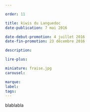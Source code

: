 ```yaml
---

order: 11

title: kiwis du Languedoc
date-publication: 7 mai 2016

date-debut-promotion: 4 juillet 2016
date-fin-promotion: 23 décembre 2016

description:

lire-plus: 

miniature: fraise.jpg
carousel: 

marque:
label: 
tags: 
---
```


<!--fin-excerpt-->
<!-- ******************************** -->
<!-- **** début contenu détaillé **** -->

blablabla

<!-- **** fin contenu détaillé **** -->
<!-- ****************************** -->

